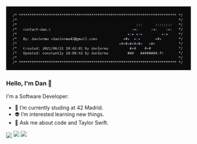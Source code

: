 <p align="center">
    <img src="images/dan_head.jpg" alt="dan-head">
</p>

### Hello, I'm Dan 👋

I'm a Software Developer:

- 📓 I’m currently studing at 42 Madrid.
- 👽 I’m interested learning new things.
- 💬 Ask me about code and Taylor Swift.

<img src="https://badge42.herokuapp.com/api/stats/dlerma-c?privacyEmail=true" align="center" />

<img src="https://github-readme-stats.vercel.app/api?username=danlerma&count_private=true&show_icons=true&theme=dark">

<img src="https://github-readme-stats.vercel.app/api/top-langs/?username=danlerma&layout=compact&exclude_repo=ft_server&langs_count=13&theme=dark"/>
 
